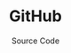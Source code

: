 ---
title: GitHub
subtitle: Source Code
icon: fa-brands fa-github
parent: links
order: 1
in_shortcuts: true
order_shortcuts: 6

external_link: https://github.com/jsxgraph
---
